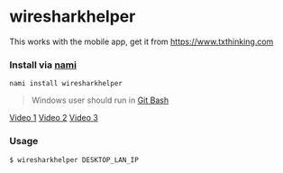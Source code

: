 # wiresharkhelper

This works with the mobile app, get it from https://www.txthinking.com

### Install via [nami](https://github.com/txthinking/nami)

```
nami install wiresharkhelper
```

> Windows user should run in [Git Bash](https://gitforwindows.org/)

[Video 1](https://www.youtube.com/watch?v=CioIqzSlXl8) [Video 2](https://www.youtube.com/watch?v=57ldrFY-tVI) [Video 3](https://www.youtube.com/watch?v=szzMg-Uugjo)

### Usage

```
$ wiresharkhelper DESKTOP_LAN_IP
```

